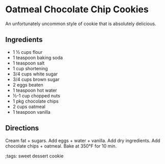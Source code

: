 # Oatmeal Chocolate Chip Cookies

An unfortunately uncommon style of cookie that is absolutely delicious.

## Ingredients

- 1 &half; cups flour
- 1 teaspoon baking soda
- 1 teaspoon salt
- 1 cup shortening
- 3/4 cups white sugar
- 3/4 cups brown sugar
- 2 eggs beaten
- 1 teaspoon hot water
- &half;-1 cup chopped nuts
- 1 pkg chocolate chips
- 2 cups oatmeal
- 1 teaspoon vanilla

## Directions

Cream fat + sugars. Add eggs + water + vanilla. Add dry ingredients. Add chocolate chips + oatmeal. Bake at 350&deg;F for 10 min.

;tags: sweet dessert cookie
